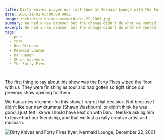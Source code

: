 ```yaml
---
title: Dirty Knives played our last show at Mermaid Lounge with The Forty Fives.
date: 2001-11-02T08:00:00.000Z
image: rock/dirty-knives-mermaid-dec-22-2001.jpg
summary: We had a new drummer but the change didn't do what we wanted it to.
excerpt: We had a new drummer but the change didn't do what we wanted it to.
tags:
  - post 
  - rock
  - New Orleans
  - Mermaid Lounge
  - Dan Haugh
  - Shaun Washburn
  - The Forty Fives

---
```


The first thing to say about this show was the Forty Fives wiped the floor with us. They were finishing aa tour and had gotten so tight since our previous show opening for them.

We had a new drummer for this show. I regret that decision. Not because I didn't like our new drummer (Shawn Washburn), or didn't think he was good. I just felt like we should have kept on with Dan. I feel like asking him to leave hurt our friendship, and that we lost a really creative artist and musician.

![Dirty Knives and Forty Fives flyer, Mermaid Lounge, December 22, 2001](/static/img/rock/dirty-knives-mermaid-dec-22-2001.jpg "Dirty Knives and Immortal Lee County Killers flyer,  Mermaid Lounge, December 22, 2001")